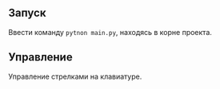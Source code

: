 ## Запуск
Ввести команду `pytnon main.py`, находясь в корне проекта.
## Управление
Управление стрелками на клавиатуре.
